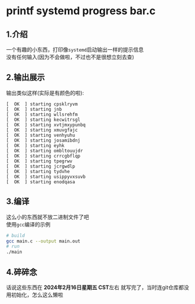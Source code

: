 # printf systemd progress bar.c

## 1.介绍

一个有趣的小东西，打印像`systemd`启动输出一样的提示信息\
没有任何输入(因为不会做啦，不过也不是很想立刻去查)

## 2.输出展示

输出类似这样(实际是有颜色的啦):

```text
[  OK  ] starting cpsklryvm
[  OK  ] starting jnb
[  OK  ] starting wllsrehfm
[  OK  ] starting kecwitrsgl
[  OK  ] starting xvtjmxypunbq
[  OK  ] starting xmuvgfajc
[  OK  ] starting venhyuhu
[  OK  ] starting josamibdnj
[  OK  ] starting eyhk
[  OK  ] starting ombltouujdr
[  OK  ] starting crrcgbflqp
[  OK  ] starting tpegrwv
[  OK  ] starting jcrgwdlp
[  OK  ] starting tydvhe
[  OK  ] starting usippyvxsuvb
[  OK  ] starting enodqasa
```

## 3.编译

这么小的东西就不放二进制文件了吧\
使用`gcc`编译的示例

```bash
# build
gcc main.c --output main.out
# run
./main
```

## 4.碎碎念

话说这些东西在 **2024年2月16日星期五 CST**左右 就写完了，当时连git仓库都没用初始化，怎么这么懒啦

